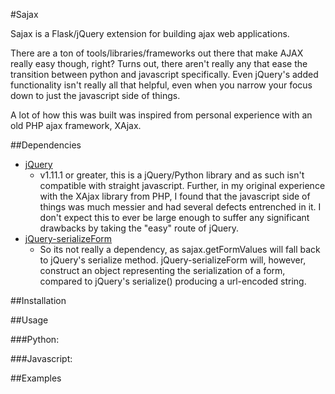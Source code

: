 #Sajax

Sajax is a Flask/jQuery extension for building ajax web applications.

There are a ton of tools/libraries/frameworks out there that make AJAX really easy though, right? Turns out,
there aren't really any that ease the transition between python and javascript specifically. Even jQuery's
added functionality isn't really all that helpful, even when you narrow your focus down to just the javascript
side of things.

A lot of how this was built was inspired from personal experience with an old PHP ajax framework, XAjax.

##Dependencies
* <a href="http://jquery.com/">jQuery</a>
    * v1.11.1 or greater, this is a jQuery/Python library and as such isn't compatible with straight javascript.
    Further, in my original experience with the XAjax library from PHP, I found that the javascript side of things was
    much messier and had several defects entrenched in it. I don't expect this to ever be large enough to suffer any
    significant drawbacks by taking the "easy" route of jQuery.
* <a href="https://github.com/danheberden/jquery-serializeForm">jQuery-serializeForm</a>
    * So its not really a dependency, as sajax.getFormValues will fall back to jQuery's serialize method. 
    jQuery-serializeForm will, however, construct an object representing the serialization of a form, compared to
    jQuery's serialize() producing a url-encoded string.

##Installation

##Usage

###Python:

###Javascript:

##Examples
